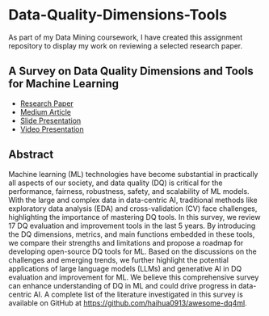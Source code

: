 # Data-Quality-Dimensions-Tools
As part of my Data Mining coursework, I have created this assignment repository to display my work on reviewing a selected research paper.

## A Survey on Data Quality Dimensions and Tools for Machine Learning
- [Research Paper](https://arxiv.org/pdf/2406.19614v1)
- [Medium Article](https://medium.com/@yash.arunkumar/data-quality-tools-dimensions-a-survey-7e797ee8812b)
- [Slide Presentation](https://www.slideshare.net/slideshow/data-quality-dimensions-tools-a-survey-pptx/273827170)
- [Video Presentation](https://youtu.be/FaUWD3iwLv4)

## Abstract
Machine learning (ML) technologies have become substantial in practically all aspects of our society, and data quality (DQ) is critical for the performance, fairness, 
robustness, safety, and scalability of ML models. With the large and complex data in data-centric AI, traditional methods like exploratory data analysis (EDA) and 
cross-validation (CV) face challenges, highlighting the importance of mastering DQ tools. In this survey, we review 17 DQ evaluation and improvement tools in the last 
5 years. By introducing the DQ dimensions, metrics, and main functions embedded in these tools, we compare their strengths and limitations and propose a roadmap for 
developing open-source DQ tools for ML. Based on the discussions on the challenges and emerging trends, we further highlight the potential applications of large language 
models (LLMs) and generative AI in DQ evaluation and improvement for ML. We believe this comprehensive survey can enhance understanding of DQ in ML and could drive 
progress in data-centric AI. A complete list of the literature investigated in this survey is available on GitHub at https://github.com/haihua0913/awesome-dq4ml.
